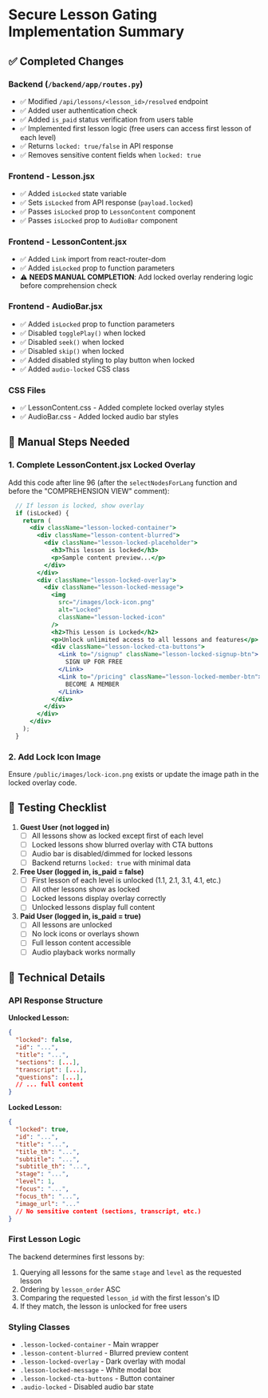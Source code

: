 # Secure Lesson Gating Implementation Summary

## ✅ Completed Changes

### Backend (`/backend/app/routes.py`)
- ✅ Modified `/api/lessons/<lesson_id>/resolved` endpoint
- ✅ Added user authentication check
- ✅ Added `is_paid` status verification from users table
- ✅ Implemented first lesson logic (free users can access first lesson of each level)
- ✅ Returns `locked: true/false` in API response
- ✅ Removes sensitive content fields when `locked: true`

### Frontend - Lesson.jsx
- ✅ Added `isLocked` state variable
- ✅ Sets `isLocked` from API response (`payload.locked`)
- ✅ Passes `isLocked` prop to `LessonContent` component
- ✅ Passes `isLocked` prop to `AudioBar` component

### Frontend - LessonContent.jsx
- ✅ Added `Link` import from react-router-dom
- ✅ Added `isLocked` prop to function parameters
- ⚠️ **NEEDS MANUAL COMPLETION**: Add locked overlay rendering logic before comprehension check

### Frontend - AudioBar.jsx
- ✅ Added `isLocked` prop to function parameters
- ✅ Disabled `togglePlay()` when locked
- ✅ Disabled `seek()` when locked
- ✅ Disabled `skip()` when locked
- ✅ Added disabled styling to play button when locked
- ✅ Added `audio-locked` CSS class

### CSS Files
- ✅ LessonContent.css - Added complete locked overlay styles
- ✅ AudioBar.css - Added locked audio bar styles

## 🔨 Manual Steps Needed

### 1. Complete LessonContent.jsx Locked Overlay

Add this code after line 96 (after the `selectNodesForLang` function and before the "COMPREHENSION VIEW" comment):

```jsx
  // If lesson is locked, show overlay
  if (isLocked) {
    return (
      <div className="lesson-locked-container">
        <div className="lesson-content-blurred">
          <div className="lesson-locked-placeholder">
            <h3>This lesson is locked</h3>
            <p>Sample content preview...</p>
          </div>
        </div>
        <div className="lesson-locked-overlay">
          <div className="lesson-locked-message">
            <img
              src="/images/lock-icon.png"
              alt="Locked"
              className="lesson-locked-icon"
            />
            <h2>This Lesson is Locked</h2>
            <p>Unlock unlimited access to all lessons and features</p>
            <div className="lesson-locked-cta-buttons">
              <Link to="/signup" className="lesson-locked-signup-btn">
                SIGN UP FOR FREE
              </Link>
              <Link to="/pricing" className="lesson-locked-member-btn">
                BECOME A MEMBER
              </Link>
            </div>
          </div>
        </div>
      </div>
    );
  }
```

### 2. Add Lock Icon Image

Ensure `/public/images/lock-icon.png` exists or update the image path in the locked overlay code.

## 🧪 Testing Checklist

1. **Guest User (not logged in)**
   - [ ] All lessons show as locked except first of each level
   - [ ] Locked lessons show blurred overlay with CTA buttons
   - [ ] Audio bar is disabled/dimmed for locked lessons
   - [ ] Backend returns `locked: true` with minimal data

2. **Free User (logged in, is_paid = false)**
   - [ ] First lesson of each level is unlocked (1.1, 2.1, 3.1, 4.1, etc.)
   - [ ] All other lessons show as locked
   - [ ] Locked lessons display overlay correctly
   - [ ] Unlocked lessons display full content

3. **Paid User (logged in, is_paid = true)**
   - [ ] All lessons are unlocked
   - [ ] No lock icons or overlays shown
   - [ ] Full lesson content accessible
   - [ ] Audio playback works normally

## 📝 Technical Details

### API Response Structure

**Unlocked Lesson:**
```json
{
  "locked": false,
  "id": "...",
  "title": "...",
  "sections": [...],
  "transcript": [...],
  "questions": [...],
  // ... full content
}
```

**Locked Lesson:**
```json
{
  "locked": true,
  "id": "...",
  "title": "...",
  "title_th": "...",
  "subtitle": "...",
  "subtitle_th": "...",
  "stage": "...",
  "level": 1,
  "focus": "...",
  "focus_th": "...",
  "image_url": "..."
  // No sensitive content (sections, transcript, etc.)
}
```

### First Lesson Logic

The backend determines first lessons by:
1. Querying all lessons for the same `stage` and `level` as the requested lesson
2. Ordering by `lesson_order` ASC
3. Comparing the requested `lesson_id` with the first lesson's ID
4. If they match, the lesson is unlocked for free users

### Styling Classes

- `.lesson-locked-container` - Main wrapper
- `.lesson-content-blurred` - Blurred preview content
- `.lesson-locked-overlay` - Dark overlay with modal
- `.lesson-locked-message` - White modal box
- `.lesson-locked-cta-buttons` - Button container
- `.audio-locked` - Disabled audio bar state
